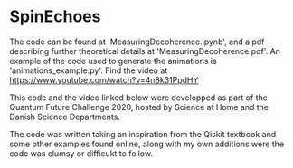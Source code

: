 # SpinEchoes

The code can be found at 'MeasuringDecoherence.ipynb', and a pdf describing further theoretical details at 'MeasuringDecoherence.pdf'.
An example of the code used to generate the animations is 'animations_example.py'.
Find the video at https://www.youtube.com/watch?v=4n8k31PpdHY

This code and the video linked below were developped as part of the Quantum Future Challenge
2020, hosted by Science at Home and the Danish Science Departments.

The code was written taking an inspiration from the Qiskit textbook and some other examples
found online, along with my own additions were the code was clumsy or difficukt to follow.

